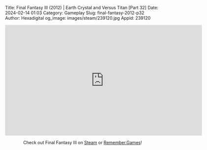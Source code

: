 Title: Final Fantasy III (2012) | Earth Crystal and Versus Titan [Part 32]
Date: 2024-02-14 01:03
Category: Gameplay
Slug: final-fantasy-2012-p32
Author: Hexadigital
og_image: images/steam/239120.jpg
Appid: 239120

<center><iframe src="https://www.youtube.com/embed/JBAX5xk4zEE?feature=oembed" allow="accelerometer; autoplay; encrypted-media; gyroscope; picture-in-picture" width="640" height="360" frameborder="0"></iframe>

Check out Final Fantasy III on [Steam](https://store.steampowered.com/app/239120/?curator_clanid=34633900) or [Remember.Games](https://remember.games/game/1072/final-fantasy-iii/)!</center>